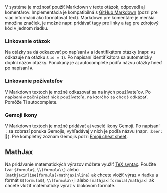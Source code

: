 V systéme je možnosť použiť Markdown v texte otázok, odpovedí aj komentárov. Implementácia je kompatibilná s [GitHub Markdown](https://guides.github.com/features/mastering-markdown) (pozri pre viac informácií ako formátovať text). Markdown pre komentáre je menšia množina značiek, je možné napr. pridávať tagy pre linky a tag pre zdrojový kód v jednom riadku.

### Linkovanie otázok

Na otázky sa dá odkazovať po napísaní `#` a identifikátora otázky (napr. `#1` odkazuje na otázku s `id = 1`). Po napísaní identifikátora sa automaticky doplní názov otázky. Ponúkaný je aj autocomplete podľa názvu otázky hneď po napísaní `#`.

### Linkovanie požívateľov

V Markdown textoch je možné odkazovať sa na iných používateľov. Po napísaní `@` začni písať nick používateľa, na ktorého sa chceš odkázať. Pomôže Ti autocomplete.

### Gemoji ikony

V Markdown textoch je možné pridávať aj veselé ikony Gemoji. Po napísaní `:` sa zobrazí ponuka Gemojis, vyhľadávaj v nich je podľa názvu (napr. `:beer:` :beer:). Pre kompletný zoznam Gemojis pozri [Emoji cheat sheet](http://www.emoji-cheat-sheet.com).

## MathJax

Na pridávanie matematických výrazov môžete využiť [TeX syntax](https://en.wikibooks.org/wiki/LaTeX/Mathematics). Použite tvar `$formula$`, `\\(formula\\)` alebo `[mathjaxinline]formula[/mathjaxinline]` ak chcete vložiť výraz v riadku a formát `$$formula$$`, `\\[formula\\]` alebo `[mathjax]formula[/mathjax]` ak chcete vložiť matematický výraz v blokovom formáte.
